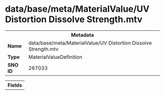 <h1>data/base/meta/MaterialValue/UV Distortion Dissolve Strength.mtv</h1><table><tr><th colspan="100%">Metadata</th></tr><tr><td><b>Name</b></td><td>data/base/meta/MaterialValue/UV Distortion Dissolve Strength.mtv</td></tr><tr><td><b>Type</b></td><td>MaterialValueDefinition</td></tr><tr><td><b>SNO ID</b></td><td>267033</td></tr></table>

<table><tr><th colspan="100%">Fields</th></tr></table>

